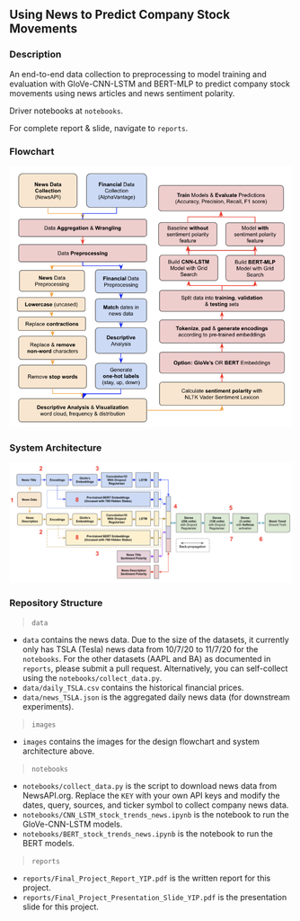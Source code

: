 ## Using News to Predict Company Stock Movements

### Description

An end-to-end data collection to preprocessing to model training and evaluation with GloVe-CNN-LSTM and BERT-MLP to predict company stock movements using news articles and news sentiment polarity.

Driver notebooks at `notebooks`.

For complete report & slide, navigate to `reports`.

### Flowchart

![Flowchart](https://github.com/Joeyipp/predict-stock-trends-news/blob/master/images/flowchart_design.png)

### System Architecture

![Flowchart](https://github.com/Joeyipp/predict-stock-trends-news/blob/master/images/model_design.png)

### Repository Structure

> `data`

- `data` contains the news data. Due to the size of the datasets, it currently only has TSLA (Tesla) news data from 10/7/20 to 11/7/20 for the `notebooks`. For the other datasets (AAPL and BA) as documented in `reports`, please submit a pull request. Alternatively, you can self-collect using the `notebooks/collect_data.py`.
- `data/daily_TSLA.csv` contains the historical financial prices.
- `data/news_TSLA.json` is the aggregated daily news data (for downstream experiments).

> `images`

- `images` contains the images for the design flowchart and system architecture above.

> `notebooks`

- `notebooks/collect_data.py` is the script to download news data from NewsAPI.org. Replace the `KEY` with your own API keys and modify the dates, query, sources, and ticker symbol to collect company news data.
- `notebooks/CNN_LSTM_stock_trends_news.ipynb` is the notebook to run the GloVe-CNN-LSTM models.
- `notebooks/BERT_stock_trends_news.ipynb` is the notebook to run the BERT models.

> `reports`

- `reports/Final_Project_Report_YIP.pdf` is the written report for this project.
- `reports/Final_Project_Presentation_Slide_YIP.pdf` is the presentation slide for this project.
